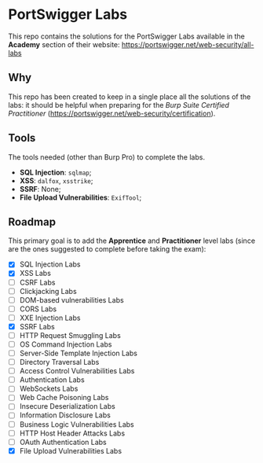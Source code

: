 # PortSwigger Labs

This repo contains the solutions for the PortSwigger Labs available in the **Academy** section of their website: https://portswigger.net/web-security/all-labs

## Why
This repo has been created to keep in a single place all the solutions of the labs: it should be helpful when preparing for the *Burp Suite Certified Practitioner* (https://portswigger.net/web-security/certification).

## Tools
The tools needed (other than Burp Pro) to complete the labs.
- **SQL Injection**: ``sqlmap``;
- **XSS**: ``dalfox``, ``xsstrike``;
- **SSRF**: None;
- **File Upload Vulnerabilities**: ``ExifTool``;

## Roadmap
This primary goal is to add the **Apprentice** and **Practitioner** level labs (since are the ones suggested to complete before taking the exam):
- [x] SQL Injection Labs
- [x] XSS Labs
- [ ] CSRF Labs
- [ ] Clickjacking Labs
- [ ] DOM-based vulnerabilities Labs
- [ ] CORS Labs
- [ ] XXE Injection Labs
- [x] SSRF Labs
- [ ] HTTP Request Smuggling Labs
- [ ] OS Command Injection Labs
- [ ] Server-Side Template Injection Labs
- [ ] Directory Traversal Labs
- [ ] Access Control Vulnerabilities Labs
- [ ] Authentication Labs
- [ ] WebSockets Labs
- [ ] Web Cache Poisoning Labs
- [ ] Insecure Deserialization Labs
- [ ] Information Disclosure Labs
- [ ] Business Logic Vulnerabilities Labs
- [ ] HTTP Host Header Attacks Labs
- [ ] OAuth Authentication Labs
- [x] File Upload Vulnerabilities Labs
